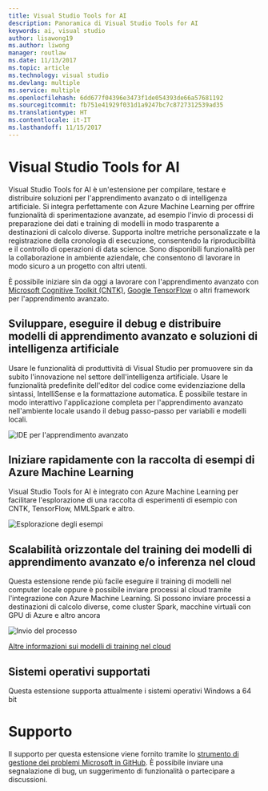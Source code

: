 ```yaml
---
title: Visual Studio Tools for AI
description: Panoramica di Visual Studio Tools for AI
keywords: ai, visual studio
author: lisawong19
ms.author: liwong
manager: routlaw
ms.date: 11/13/2017
ms.topic: article
ms.technology: visual studio
ms.devlang: multiple
ms.service: multiple
ms.openlocfilehash: 6dd677f04396e3473f1de054393de66a57681192
ms.sourcegitcommit: fb751e41929f031d1a9247bc7c8727312539ad35
ms.translationtype: HT
ms.contentlocale: it-IT
ms.lasthandoff: 11/15/2017
---
```

# <a name="visual-studio-tools-for-ai"></a>Visual Studio Tools for AI

Visual Studio Tools for AI è un'estensione per compilare, testare e distribuire soluzioni per l'apprendimento avanzato o di intelligenza artificiale. Si integra perfettamente con Azure Machine Learning per offrire funzionalità di sperimentazione avanzate, ad esempio l'invio di processi di preparazione dei dati e training di modelli in modo trasparente a destinazioni di calcolo diverse. Supporta inoltre metriche personalizzate e la registrazione della cronologia di esecuzione, consentendo la riproducibilità e il controllo di operazioni di data science. Sono disponibili funzionalità per la collaborazione in ambiente aziendale, che consentono di lavorare in modo sicuro a un progetto con altri utenti.

È possibile iniziare sin da oggi a lavorare con l'apprendimento avanzato con [Microsoft Cognitive Toolkit (CNTK)](http://www.microsoft.com/en-us/cognitive-toolkit), [Google TensorFlow](https://www.tensorflow.org) o altri framework per l'apprendimento avanzato.  
 
## <a name="develop-debug-and-deploy-deep-learning-models-and-ai-solutions"></a>Sviluppare, eseguire il debug e distribuire modelli di apprendimento avanzato e soluzioni di intelligenza artificiale  
Usare le funzionalità di produttività di Visual Studio per promuovere sin da subito l'innovazione nel settore dell'intelligenza artificiale. Usare le funzionalità predefinite dell'editor del codice come evidenziazione della sintassi, IntelliSense e la formattazione automatica. È possibile testare in modo interattivo l'applicazione completa per l'apprendimento avanzato nell'ambiente locale usando il debug passo-passo per variabili e modelli locali. 

![IDE per l'apprendimento avanzato](media\about\ide.png)

## <a name="get-started-quickly-with-the-azure-machine-learning-sample-gallery"></a>Iniziare rapidamente con la raccolta di esempi di Azure Machine Learning  
Visual Studio Tools for AI è integrato con Azure Machine Learning per facilitare l'esplorazione di una raccolta di esperimenti di esempio con CNTK, TensorFlow, MMLSpark e altro. 

![Esplorazione degli esempi](media\about\gallery.png)

## <a name="scale-out-deep-learning-model-training-andor-inferencing-to-the-cloud"></a>Scalabilità orizzontale del training dei modelli di apprendimento avanzato e/o inferenza nel cloud
Questa estensione rende più facile eseguire il training di modelli nel computer locale oppure è possibile inviare processi al cloud tramite l'integrazione con Azure Machine Learning. Si possono inviare processi a destinazioni di calcolo diverse, come cluster Spark, macchine virtuali con GPU di Azure e altro ancora  
 
![Invio del processo](media\about\submitjobs.png)

[Altre informazioni sui modelli di training nel cloud](tensorflow-vm.md) 

## <a name="supported-operating-systems"></a>Sistemi operativi supportati
Questa estensione supporta attualmente i sistemi operativi Windows a 64 bit

# <a name="support"></a>Supporto
Il supporto per questa estensione viene fornito tramite lo [strumento di gestione dei problemi Microsoft in GitHub](http://github.com/Microsoft/vs-tools-for-ai/issues). È possibile inviare una segnalazione di bug, un suggerimento di funzionalità o partecipare a discussioni.
